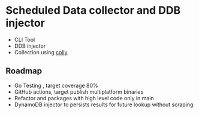 # Scheduled Data collector and DDB injector
- CLI Tool
- DDB injector
- Collection using [colly](http://go-colly.org/)

## Roadmap
- Go Testing , target coverage 80%
- GitHub actions, target publish multiplatform binaries
- Refactor and packages with high level code only in main
- DynamoDB injector to persists results for future lookup without scraping